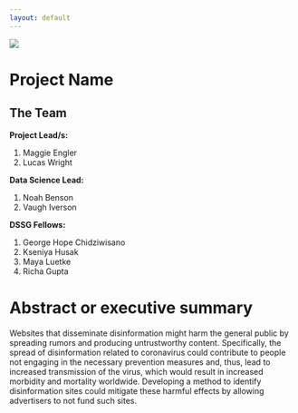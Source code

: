 ```yaml
---
layout: default
---
```


<img src="{{ site.url }}{{ site.baseurl }}/assets/img/eScience.png">


# Project Name

## The Team

**Project Lead/s:**
1. Maggie Engler
2. Lucas Wright

**Data Science Lead:** 

1. Noah Benson
2. Vaugh Iverson

**DSSG Fellows:** 

1. George Hope Chidziwisano
2. Kseniya Husak
3. Maya Luetke
4. Richa Gupta

# Abstract or executive summary
 Websites that disseminate disinformation might harm the general public by spreading rumors and producing untrustworthy content. Specifically, the spread of disinformation related to coronavirus could contribute to people not engaging in the necessary prevention measures and, thus, lead to increased transmission of the virus, which would result in increased morbidity and mortality worldwide. Developing a method to identify disinformation sites could mitigate these harmful effects by allowing advertisers to not fund such sites.

